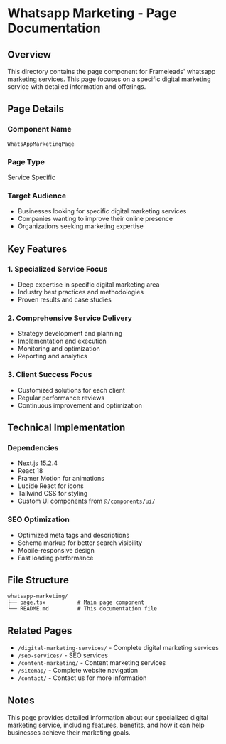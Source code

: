 # Whatsapp Marketing - Page Documentation

## Overview
This directory contains the page component for Frameleads' whatsapp marketing services. This page focuses on a specific digital marketing service with detailed information and offerings.

## Page Details

### Component Name
`WhatsAppMarketingPage`

### Page Type
Service Specific

### Target Audience
- Businesses looking for specific digital marketing services
- Companies wanting to improve their online presence
- Organizations seeking marketing expertise

## Key Features

### 1. Specialized Service Focus
- Deep expertise in specific digital marketing area
- Industry best practices and methodologies
- Proven results and case studies

### 2. Comprehensive Service Delivery
- Strategy development and planning
- Implementation and execution
- Monitoring and optimization
- Reporting and analytics

### 3. Client Success Focus
- Customized solutions for each client
- Regular performance reviews
- Continuous improvement and optimization

## Technical Implementation

### Dependencies
- Next.js 15.2.4
- React 18
- Framer Motion for animations
- Lucide React for icons
- Tailwind CSS for styling
- Custom UI components from `@/components/ui/`

### SEO Optimization
- Optimized meta tags and descriptions
- Schema markup for better search visibility
- Mobile-responsive design
- Fast loading performance

## File Structure
```
whatsapp-marketing/
├── page.tsx          # Main page component
└── README.md         # This documentation file
```

## Related Pages
- `/digital-marketing-services/` - Complete digital marketing services
- `/seo-services/` - SEO services
- `/content-marketing/` - Content marketing services
- `/sitemap/` - Complete website navigation
- `/contact/` - Contact us for more information

## Notes
This page provides detailed information about our specialized digital marketing service, including features, benefits, and how it can help businesses achieve their marketing goals.
